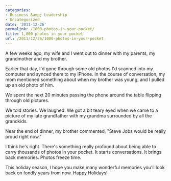 ```yaml
---
categories:
- Business &amp; Leadership
- Uncategorized
date: '2011-12-26'
permalink: /1000-photos-in-your-pocket/
title: 1,000 photos in your pocket
url: /2011/12/26/1000-photos-in-your-pocket
---
```


A few weeks ago, my wife and I went out to dinner with my parents, my grandmother and my brother.

Earlier that day, I'd gone through some old photos I'd scanned into my computer and synced them to my iPhone. In the course of conversation, my mom mentioned something about when my brother was young, and I pulled up an old photo of him.

We spent the next 20 minutes passing the phone around the table flipping through old pictures.

We told stories. We laughed. We got a bit teary eyed when we came to a picture of my late grandfather with my grandma surrounded by all the grandkids.

Near the end of dinner, my brother commented, "Steve Jobs would be really proud right now."

I think he's right. There's something really profound about being able to carry thousands of photos in your pocket. It starts conversations. It brings back memories. Photos freeze time.

This holiday season, I hope you make many wonderful memories you'll look back on fondly years from now. Happy Holidays!
